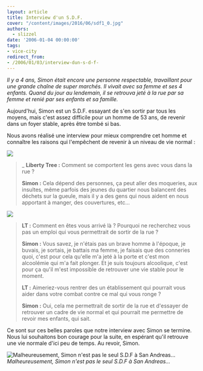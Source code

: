 ```yaml
---
layout: article
title: Interview d'un S.D.F.
cover: "/content/images/2016/06/sdf1_0.jpg"
authors:
  - slizzel
date: '2006-01-04 00:00:00'
tags:
- vice-city
redirect_from:
- /2006/01/03/interview-dun-s-d-f-
---
```


_Il y a 4 ans, Simon était encore une personne respectable, travaillant pour une grande chaîne de super marchés. Il vivait avec sa femme et ses 4 enfants. Quand du jour au lendemain, il se retrouva jeté à la rue par sa femme et renié par ses enfants et sa famille._

Aujourd'hui, Simon est un S.D.F. essayant de s'en sortir par tous les moyens, mais c'est assez difficile pour un homme de 53 ans, de revenir dans un foyer stable, après être tombé si bas.

Nous avons réalisé une interview pour mieux comprendre cet homme et connaître les raisons qui l'empêchent de revenir à un niveau de vie normal :

![](/content/images/2005/01/sdf3_0.jpg)

> \_ **Liberty Tree :** Comment se comportent les gens avec vous dans la rue ?
> 
> **Simon :** Cela dépend des personnes, ça peut aller des moqueries, aux insultes, même parfois des jeunes du quartier nous balancent des déchets sur la gueule, mais il y a des gens qui nous aident en nous apportant à manger, des couvertures, etc...

![](/content/images/2005/01/groove_0.jpg)

> **LT :** Comment en êtes vous arrivé là ? Pourquoi ne recherchez vous pas un emploi qui vous permettrait de sortir de la rue ?
> 
> **Simon :** Vous savez, je n'étais pas un brave homme à l'époque, je buvais, je sortais, je battais ma femme, je faisais que des conneries quoi, c'est pour cela qu'elle m'a jeté à la porte et c'est mon alcoolémie qui m'a fait plonger. Et je suis toujours alcoolique, c'est pour ça qu'il m'est impossible de retrouver une vie stable pour le moment.
> 
> **LT :** Aimeriez-vous rentrer des un établissement qui pourrait vous aider dans votre combat contre ce mal qui vous ronge ?
> 
> **Simon :** Oui, cela me permettrait de sortir de la rue et d'essayer de retrouver un cadre de vie normal et qui pourrait me permettre de revoir mes enfants, qui sait.

Ce sont sur ces belles paroles que notre interview avec Simon se termine. Nous lui souhaitons bon courage pour la suite, en espérant qu'il retrouve une vie normale d'ici peu de temps. Au revoir, Simon.

![Malheureusement, Simon n'est pas le seul S.D.F à San Andreas...](/content/images/2005/01/sdf2_0.jpg)
_Malheureusement, Simon n'est pas le seul S.D.F à San Andreas..._